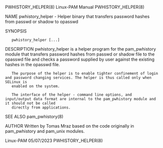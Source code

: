 PWHISTORY_HELPER(8)						       Linux-PAM Manual							   PWHISTORY_HELPER(8)

NAME
       pwhistory_helper - Helper binary that transfers password hashes from passwd or shadow to opasswd

SYNOPSIS

       pwhistory_helper [...]

DESCRIPTION
       pwhistory_helper is a helper program for the pam_pwhistory module that transfers password hashes from passwd or shadow file to the opasswd file and
       checks a password supplied by user against the existing hashes in the opasswd file.

       The purpose of the helper is to enable tighter confinement of login and password changing services. The helper is thus called only when SELinux is
       enabled on the system.

       The interface of the helper - command line options, and input/output data format are internal to the pam_pwhistory module and it should not be called
       directly from applications.

SEE ALSO
       pam_pwhistory(8)

AUTHOR
       Written by Tomas Mraz based on the code originally in pam_pwhistory and pam_unix modules.

Linux-PAM								  05/07/2023							   PWHISTORY_HELPER(8)
